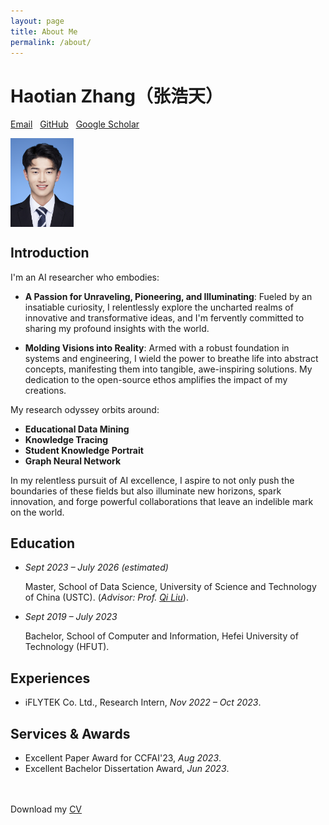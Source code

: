 ```yaml
---
layout: page
title: About Me
permalink: /about/
---
```


# Haotian Zhang<span class="text-2xl">（张浩天）</span>

[Email](sosweetzhang@mail.ustc.edu.cn) &nbsp; [GitHub](https://github.com/sosweetzhang/) &nbsp; [Google Scholar](https://scholar.google.com/citations?hl=zh-CN&user=N3V-QjAAAAAJ)

<div style="text-align: left;">
    <img src="/profile.jpg" alt="Zhang Haotian pic" style="width: 20%; display: block; margin-left: 0; margin-right: auto;" />
</div>


## Introduction

I'm an AI researcher who embodies:

- **A Passion for Unraveling, Pioneering, and Illuminating**: Fueled by an insatiable curiosity, I relentlessly explore the uncharted realms of innovative and transformative ideas, and I'm fervently committed to sharing my profound insights with the world.

- **Molding Visions into Reality**: Armed with a robust foundation in systems and engineering, I wield the power to breathe life into abstract concepts, manifesting them into tangible, awe-inspiring solutions. My dedication to the open-source ethos amplifies the impact of my creations.

My research odyssey orbits around:
- **Educational Data Mining**
- **Knowledge Tracing**
- **Student Knowledge Portrait**
- **Graph Neural Network**

In my relentless pursuit of AI excellence, I aspire to not only push the boundaries of these fields but also illuminate new horizons, spark innovation, and forge powerful collaborations that leave an indelible mark on the world.

## Education

- _Sept 2023 – July 2026 (estimated)_

  Master, School of Data Science,  University of Science and Technology of China (USTC). (_Advisor: Prof. [Qi Liu](http://staff.ustc.edu.cn/~qiliuql/)_).

- _Sept 2019 – July 2023_

  Bachelor, School of Computer and Information, Hefei University of Technology (HFUT).

## Experiences

- iFLYTEK Co. Ltd., Research Intern, _Nov 2022 – Oct 2023_.


## Services & Awards

- Excellent Paper Award for CCFAI'23, _Aug 2023_.
- Excellent Bachelor Dissertation Award, _Jun 2023_.




<br>
<br>
Download my <a href="https://github.com/sosweetzhang/sosweetzhang.github.io/blob/main/CV_20240105.png" download="Zhang Haotian">CV</a><br>
<br>

